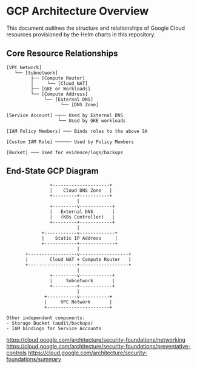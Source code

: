 # GCP Architecture Overview

This document outlines the structure and relationships of Google Cloud resources provisioned by the Helm charts in this repository.

## Core Resource Relationships

```plaintext
[VPC Network]
   └── [Subnetwork]
         ├── [Compute Router]
         │     └── [Cloud NAT]
         ├── [GKE or Workloads]
         └── [Compute Address]
              └── [External DNS]
                    └── [DNS Zone]

[Service Account] ─┬── Used by External DNS
                   └── Used by GKE workloads

[IAM Policy Members] ─── Binds roles to the above SA

[Custom IAM Role] ────── Used by Policy Members

[Bucket] ─── Used for evidence/logs/backups
```

## End-State GCP Diagram

```plaintext
                +---------------------+
                |    Cloud DNS Zone   |
                +---------+-----------+
                          |
                +---------v------------+
                |   External DNS       |
                |   (K8s Controller)   |
                +---------+------------+
                          |
             +------------v-------------+
             |    Static IP Address     |
             +------------+-------------+
                          |
       +------------------v------------------+
       |        Cloud NAT + Compute Router   |
       +------------------+------------------+
                          |
                +---------v------------+
                |     Subnetwork       |
                +---------+------------+
                          |
              +-----------v-----------+
              |     VPC Network       |
              +-----------------------+

Other independent components:
- Storage Bucket (audit/backups)
- IAM bindings for Service Accounts
```


https://cloud.google.com/architecture/security-foundations/networking
https://cloud.google.com/architecture/security-foundations/preventative-controls
https://cloud.google.com/architecture/security-foundations/summary
